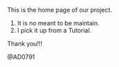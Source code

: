 This is the home page of our project.

1. It is no meant to be maintain.
2. I pick it up from a Tutorial.

Thank you!!!

@AD0791
